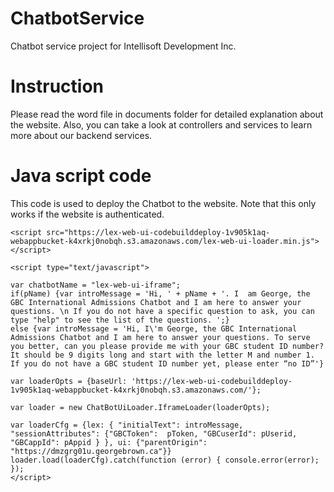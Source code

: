 # ChatbotService
Chatbot service project for Intellisoft Development Inc.

# Instruction
Please read the word file in documents folder for detailed explanation about the website.
Also, you can take a look at controllers and services to learn more about our backend services.

# Java script code
This code is used to deploy the Chatbot to the website.
Note that this only works if the website is authenticated.
```
<script src="https://lex-web-ui-codebuilddeploy-1v905k1aq-webappbucket-k4xrkj0nobqh.s3.amazonaws.com/lex-web-ui-loader.min.js"></script>

<script type="text/javascript">

var chatbotName = "lex-web-ui-iframe";
if(pName) {var introMessage = 'Hi, ' + pName + '. I  am George, the GBC International Admissions Chatbot and I am here to answer your questions. \n If you do not have a specific question to ask, you can type "help" to see the list of the questions. ';}
else {var introMessage = 'Hi, I\'m George, the GBC International Admissions Chatbot and I am here to answer your questions. To serve you better, can you please provide me with your GBC student ID number? It should be 9 digits long and start with the letter M and number 1. If you do not have a GBC student ID number yet, please enter “no ID”'}

var loaderOpts = {baseUrl: 'https://lex-web-ui-codebuilddeploy-1v905k1aq-webappbucket-k4xrkj0nobqh.s3.amazonaws.com/'};

var loader = new ChatBotUiLoader.IframeLoader(loaderOpts);

var loaderCfg = {lex: { "initialText": introMessage, "sessionAttributes": {"GBCToken":  pToken, "GBCuserId": pUserid, "GBCappId": pAppid } }, ui: {"parentOrigin": "https://dmzgrg01u.georgebrown.ca"}}
loader.load(loaderCfg).catch(function (error) { console.error(error); });
</script>
```
